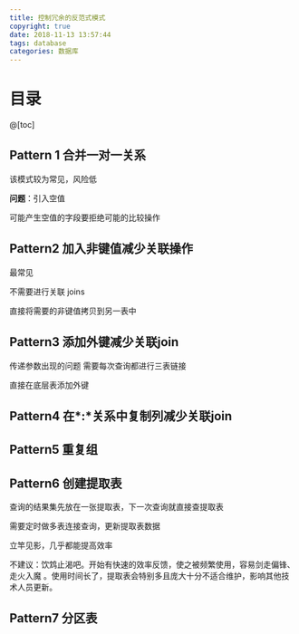```yaml
---
title: 控制冗余的反范式模式
copyright: true
date: 2018-11-13 13:57:44
tags: database
categories: 数据库
---
```


# 目录

@[toc]



## Pattern 1 合并一对一关系

该模式较为常见，风险低

**问题**：引入空值

可能产生空值的字段要拒绝可能的比较操作



##  Pattern2 加入非键值减少关联操作

最常见

不需要进行关联 joins

直接将需要的非键值拷贝到另一表中



## Pattern3 添加外键减少关联join

传递参数出现的问题 需要每次查询都进行三表链接

直接在底层表添加外键



## Pattern4 在*:*关系中复制列减少关联join





## Pattern5 重复组





## Pattern6 创建提取表

查询的结果集先放在一张提取表，下一次查询就直接查提取表

需要定时做多表连接查询，更新提取表数据

立竿见影，几乎都能提高效率



不建议：饮鸩止渴吧。开始有快速的效率反馈，使之被频繁使用，容易剑走偏锋、走火入魔 。使用时间长了，提取表会特别多且庞大十分不适合维护，影响其他技术人员更新。



## Pattern7 分区表

